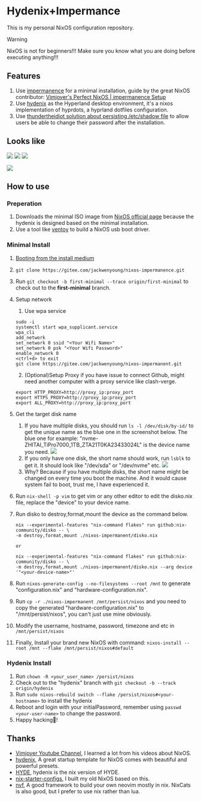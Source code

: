 # Hydenix+Impermance

This is my personal NixOS configuration repository.

> [!WARNING]
> NixOS is not for beginners!!! Make sure you know what you are doing before
> executing anything!!!

## Features

1. Use [impermanence](https://github.com/nix-community/impermanence) for a
   minimal installation, guide by the great NixOS contributor:
   [Vimjoyer's Perfect NixOS | impermanence Setup](https://www.youtube.com/watch?v=YPKwkWtK7l0)
2. Use [hydenix](https://github.com/richen604/hydenix) as the Hyperland desktop
   environment, it's a nixos implementation of hyprdots, a hyprland dotfiles
   configuration.
3. Use
   [thundertheidiot solution about persisting /etc/shadow file](https://github.com/nix-community/impermanence/issues/120#issuecomment-2382674299)
   to allow users be able to change their password after the installation.

## Looks like

![](https://i.imgur.com/EBNXtWc.png) ![](https://i.imgur.com/AL38rUO.png)
![](https://i.imgur.com/kQjhswI.jpeg)

![](https://i.imgur.com/fZBbWYH.png)

## How to use

### Preperation

1. Downloads the minimal ISO image from
   [NixOS official page](https://nixos.org/download/) because the hydenix is
   designed based on the minimal installation.
2. Use a tool like [ventoy](https://www.ventoy.net/en/index.html) to build a
   NixOS usb boot driver.

### Minimal Install

1. [Booting from the install medium](https://nixos.org/manual/nixos/stable/#sec-installation-manual)
2. `git clone https://gitee.com/jackwenyoung/nixos-impermanence.git`
3. Run `git checkout -b first-minimal --trace origin/first-minimal` to check out
   to the **first-minimal** branch.
4. Setup network

   1. Use wpa service

   ```shell
   sudo -i
   systemctl start wpa_supplicant.service
   wpa_cli
   add_network
   set_network 0 ssid "<Your Wifi Name>"
   set_network 0 psk "<Your Wifi Password>"
   enable_network 0
   <ctrl+d> to exit
   git clone https://gitee.com/jackwenyoung/nixos-impermanent.git
   ```

   2. (Optional)Setup Proxy if you have issue to connect Github, might need
      another computer with a proxy service like clash-verge.

   ```shell
   export HTTP_PROXY=http://proxy_ip:proxy_port
   export HTTPS_PROXY=http://proxy_ip:proxy_port
   export ALL_PROXY=http://proxy_ip:proxy_port
   ```

5. Get the target disk name

   1. If you have multiple disks, you should run `ls -l /dev/disk/by-id/` to get
      the unique name as the blue one in the screenshot below. The blue one for
      example: "nvme-ZHITAI_TiPro7000_1TB_ZTA21T0KA23433024L" is the device name
      you need. ![](https://i.imgur.com/qdIzKJE.jpeg)
   2. If you only have one disk, the short name should work, run `lsblk` to get
      it. It should look like "/dev/sda" or "/dev/nvme" etc.
      ![](https://i.imgur.com/vQAGO3r.jpeg)
   3. Why? Because if you have multiple disks, the short name might be changed
      on every time you boot the machine. And it would cause system fail to
      boot, trust me, I have experienced it.

6. Run `nix-shell -p vim` to get vim or any other editor to edit the disko.nix
   file, replace the "device" to your device name.
7. Run disko to destroy,format,mount the device as the command below.

   ```shell
   nix --experimental-features "nix-command flakes" run github:nix-community/disko -- \
   -m destroy,format,mount ./nixos-impermanent/disko.nix

   or

   nix --experimental-features "nix-command flakes" run github:nix-community/disko -- \
   -m destroy,format,mount ./nixos-impermanent/disko.nix --arg device '"<your-device-name>"'
   ```

8. Run `nixos-generate-config --no-filesystems --root /mnt` to generate
   "configuration.nix" and "hardware-configuration.nix".
9. Run `cp -r ./nixos-impermanent /mnt/persist/nixos` and you need to copy the
   generated "hardware-configuration.nix" to "/mnt/persist/nixos", you can't
   just use mine obviously.
10. Modify the username, hostname, password, timezone and etc in
    `/mnt/persist/nixos`
11. Finally, Install your brand new NixOS with command:
    `nixos-install --root /mnt --flake /mnt/persist/nixos#default`

### Hydenix Install

1. Run `chown -R <your_user_name> /persist/nixos`
2. Check out to the "hydenix" branch with
   `git checkout -b --track origin/hydenix`
3. Run `sudo nixos-rebuild switch --flake /persist/nixos#<your-hostname>` to
   install the hydenix
4. Reboot and login with your initialPassword, remember using
   `passwd <your-user-name>` to change the password.
5. Happy hacking🤭!

## Thanks

- [Vimjoyer Youtube Channel](https://www.youtube.com/watch?v=YPKwkWtK7l0), I
  learned a lot from his videos about NixOS.
- [hydenix](https://github.com/richen604/hydenix), A great startup template for
  NixOS comes with beautiful and powerful presets.
- [HYDE](https://github.com/HyDE-Project/HyDE), hydenix is the nix version of
  HYDE.
- [nix-starter-configs](https://github.com/Misterio77/nix-starter-configs), I
  built my old NixOS based on this.
- [nvf](https://notashelf.github.io/nvf/index.xhtml), A good framework to build
  your own neovim mostly in nix. NixCats is also good, but I prefer to use nix
  rather than lua.
